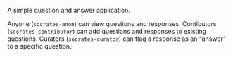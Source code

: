 A simple question and answer application.

Anyone (`socrates-anon`) can view questions and responses. Contibutors (`socrates-contributor`) can add questions and responses to existing questions. Curators (`socrates-curator`) can flag a response as an “answer” to a specific question. 